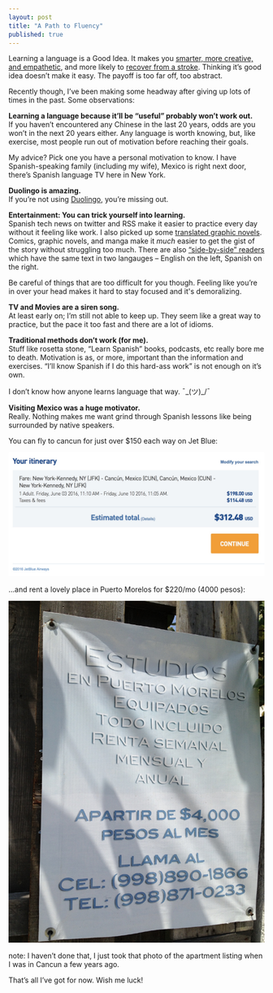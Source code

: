 ```yaml
---
layout: post
title: "A Path to Fluency"
published: true
---
```


Learning a language is a Good Idea. It makes you [smarter, more creative, and empathetic](http://www.lifehack.org/316041/research-finds-that-bilingual-people-are-smarter-more-creative-and-empathetic), and more likely to [recover from a stroke](http://www.sciencealert.com/bilingual-people-are-twice-as-likely-to-recover-from-a-stroke-study-finds). Thinking it’s good idea doesn’t make it easy. The payoff is too far off, too abstract.

Recently though, I’ve been making some headway after giving up lots of times in the past. Some observations:

**Learning a language because it’ll be “useful” probably won’t work out.**  
If you haven’t encountered any Chinese in the last 20 years, odds are you won’t in the next 20 years either. Any language is worth knowing, but, like exercise, most people run out of motivation before reaching their goals.

My advice? Pick one you have a personal motivation to know. I have Spanish-speaking family (including my wife), Mexico is right next door, there’s Spanish language TV here in New York.

**Duolingo is amazing.**  
If you’re not using [Duolingo](https://www.duolingo.com), you’re missing out. 

**Entertainment: You can trick yourself into learning.**  
Spanish tech news on twitter and RSS make it easier to practice every day without it feeling like work. I also picked up some [translated graphic novels](http://amzn.to/1XdgCCa). Comics, graphic novels, and manga make it _much_ easier to get the gist of the story without struggling too much. There are also [“side-by-side” readers](http://amzn.to/1TfLbTd) which have the same text in two langauges – English on the left, Spanish on the right.

Be careful of things that are too difficult for you though. Feeling like you’re in over your head makes it hard to stay focused and it's demoralizing. 

**TV and Movies are a siren song.**  
At least early on; I’m still not able to keep up. They seem like a great way to practice, but the pace it too fast and there are a lot of idioms.

**Traditional methods don’t work (for me).**  
Stuff like rosetta stone, “Learn Spanish” books, podcasts, etc really bore me to death. Motivation is as, or more, important than the information and exercises. “I’ll know Spanish if I do this hard-ass work” is not enough on it’s own.

I don’t know how anyone learns language that way. ¯\_(ツ)_/¯ 

**Visiting Mexico was a huge motivator.**  
Really. Nothing makes me want grind through Spanish lessons like being surrounded by native speakers.

You can fly to cancun for just over $150 each way on Jet Blue:

<img src="/img/f7cfab39e36dbbfa6d82678c1ac2f8a8.jpeg" alt="JFK to CUN for $315" class="screenshot">

…and rent a lovely place in Puerto Morelos for $220/mo (4000 pesos):

<img alt="Puerto Morelos Apartment for $220/mo" src="/img/07da2395f08409e8d2dcf36a587fb956.jpeg" class="screenshot">

note: I haven’t done that, I just took that photo of the apartment listing when I was in Cancun a few years ago.

That’s all I’ve got for now. Wish me luck!